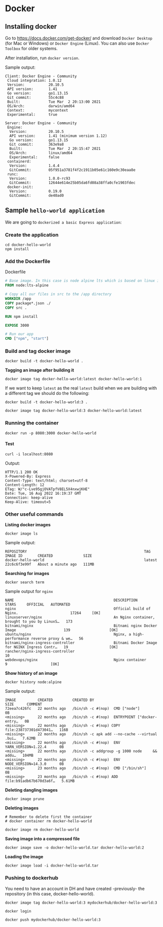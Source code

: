 # Docker

## Installing docker

Go to https://docs.docker.com/get-docker/ and download `Docker Desktop` (for Mac or Windows) or `Docker Engine` (Linux).
You can also use `Docker Toolbox` for older systems.

After installation, run `docker version`.

Sample output:

```shell
Client: Docker Engine - Community
 Cloud integration: 1.0.12
 Version:           20.10.5
 API version:       1.41
 Go version:        go1.13.15
 Git commit:        55c4c88
 Built:             Tue Mar  2 20:13:00 2021
 OS/Arch:           darwin/amd64
 Context:           mycontext
 Experimental:      true

Server: Docker Engine - Community
 Engine:
  Version:          20.10.5
  API version:      1.41 (minimum version 1.12)
  Go version:       go1.13.15
  Git commit:       363e9a8
  Built:            Tue Mar  2 20:15:47 2021
  OS/Arch:          linux/amd64
  Experimental:     false
 containerd:
  Version:          1.4.4
  GitCommit:        05f951a3781f4f2c1911b05e61c160e9c30eaa8e
 runc:
  Version:          1.0.0-rc93
  GitCommit:        12644e614e25b05da6fd08a38ffa0cfe1903fdec
 docker-init:
  Version:          0.19.0
  GitCommit:        de40ad0
```

## Sample `hello-world application`

We are going to `dockerized a basic Express application`:

### Create the application

```shell
cd docker-hello-world
npm install
```

### Add the Dockerfile

Dockerfile

```Dockerfile
# Base image. In this case is node alpine lts which is based on linux image
FROM node:lts-alpine

# Copy all our files in src to the /app directory
WORKDIR /app
COPY package*.json ./
COPY src .

RUN npm install

EXPOSE 3000

# Run our app
CMD ["npm", "start"]
```

### Build and tag docker image

```shell
docker build -t docker-hello-world .
```

**Tagging an image after building it**

```shell
docker image tag docker-hello-world:latest docker-hello-world:1
```

If we want to keep `latest` as the real `latest` build when we are building with a different tag we should do the following:

```shell
docker build -t docker-hello-world:3 .

docker image tag docker-hello-world:3 docker-hello-world:latest
```

### Running the container

```shell
docker run -p 8080:3000 docker-hello-world
```

#### Test

```shell
curl -i localhost:8080
```

Output:

```shell
HTTP/1.1 200 OK
X-Powered-By: Express
Content-Type: text/html; charset=utf-8
Content-Length: 12
ETag: W/"c-Lve95gjOVATpfV8EL5X4nxwjKHE"
Date: Tue, 16 Aug 2022 16:19:37 GMT
Connection: keep-alive
Keep-Alive: timeout=5
```

### Other useful commands

**Listing docker images**

```shell
docker image ls
```

Sample output:
```
REPOSITORY                                                      TAG             IMAGE ID       CREATED              SIZE
docker-hello-world                                              latest          22c6c6f3e99f   About a minute ago   111MB
```

**Searching for images**

```shell
docker search term
```

Sample output for `nginx`

```shell
NAME                                              DESCRIPTION                                     STARS     OFFICIAL   AUTOMATED
nginx                                             Official build of Nginx.                        17264     [OK]       
linuxserver/nginx                                 An Nginx container, brought to you by LinuxS…   173                  
bitnami/nginx                                     Bitnami nginx Docker Image                      139                  [OK]
ubuntu/nginx                                      Nginx, a high-performance reverse proxy & we…   56                   
bitnami/nginx-ingress-controller                  Bitnami Docker Image for NGINX Ingress Contr…   19                   [OK]
rancher/nginx-ingress-controller                                                                  10                   
webdevops/nginx                                   Nginx container                                 9                    [OK]
```

**Show history of an image**

```shell
docker history node:alpine
```

Sample output:

```shell
IMAGE          CREATED         CREATED BY                                      SIZE      COMMENT
72eea7c426fc   22 months ago   /bin/sh -c #(nop)  CMD ["node"]                 0B        
<missing>      22 months ago   /bin/sh -c #(nop)  ENTRYPOINT ["docker-entry…   0B        
<missing>      22 months ago   /bin/sh -c #(nop) COPY file:238737301d473041…   116B      
<missing>      22 months ago   /bin/sh -c apk add --no-cache --virtual .bui…   7.62MB    
<missing>      22 months ago   /bin/sh -c #(nop)  ENV YARN_VERSION=1.22.4      0B        
<missing>      22 months ago   /bin/sh -c addgroup -g 1000 node     && addu…   104MB     
<missing>      22 months ago   /bin/sh -c #(nop)  ENV NODE_VERSION=14.3.0      0B        
<missing>      23 months ago   /bin/sh -c #(nop)  CMD ["/bin/sh"]              0B        
<missing>      23 months ago   /bin/sh -c #(nop) ADD file:b91adb67b670d3a6f…   5.61MB 
```

**Deleting dangling images**

```shell
docker image prune
```

**Deleting images**

```shell
# Remember to delete first the container
# docker container rm docker-hello-world

docker image rm docker-hello-world
```

**Saving image into a compressed file**

```shell
docker image save -o docker-hello-world.tar docker-hello-world:2
```

**Loading the image**

```shell
docker image load -i docker-hello-world.tar
```

### Pushing to dockerhub

You need to have an account in DH and have created -previously- the repository (in this case, docker-hello-world).

```shell
docker image tag docker-hello-world:3 mydockerhub/docker-hello-world:3

docker login

docker push mydockerhub/docker-hello-world:3
```